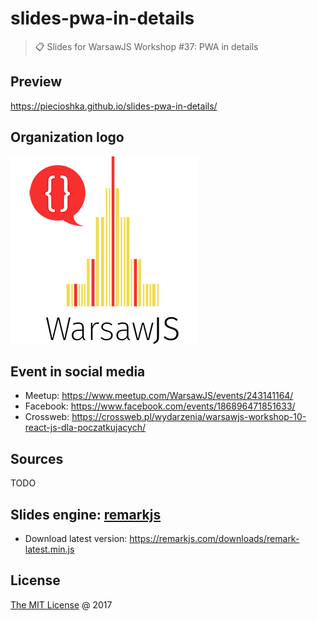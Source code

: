 # slides-pwa-in-details

> :clipboard: Slides for WarsawJS Workshop #37: PWA in details

## Preview

https://piecioshka.github.io/slides-pwa-in-details/

## Organization logo

![](./images/warsawjs/logo-transparent-300x300.png)

## Event in social media

* Meetup: https://www.meetup.com/WarsawJS/events/243141164/
* Facebook: https://www.facebook.com/events/186896471851633/
* Crossweb: https://crossweb.pl/wydarzenia/warsawjs-workshop-10-react-js-dla-poczatkujacych/

## Sources

TODO

## Slides engine: [remarkjs](http://remarkjs.com)

* Download latest version: https://remarkjs.com/downloads/remark-latest.min.js

## License

[The MIT License](http://piecioshka.mit-license.org) @ 2017
